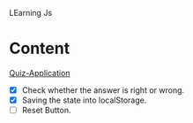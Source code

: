 LEarning Js

# Content 

[Quiz-Application](https://amaan-quiz.herokuapp.com/)

- [X] Check whether the answer is right or wrong.
- [X] Saving the state into localStorage.
- [ ] Reset Button.
